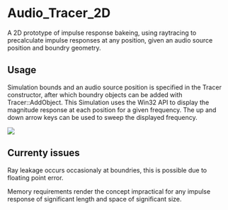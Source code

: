 # Audio_Tracer_2D

A 2D prototype of impulse response bakeing, using raytracing to precalculate impulse responses at any position, given an audio source position and boundry geometry.

## Usage

Simulation bounds and an audio source position is specified in the Tracer constructor, after which boundry objects can be added with Tracer::AddObject.  This Simulation uses the Win32 API to display the magnitude response at each position for a given frequency.  The up and down arrow keys can be used to sweep the displayed frequency.

![](https://github.com/Joshua2880/Audio_Tracer_2D/blob/master/media/Render.gif)

## Currenty issues

Ray leakage occurs occasionaly at boundries, this is possible due to floating point error.

Memory requirements render the concept impractical for any impulse response of significant length and space of significant size.
